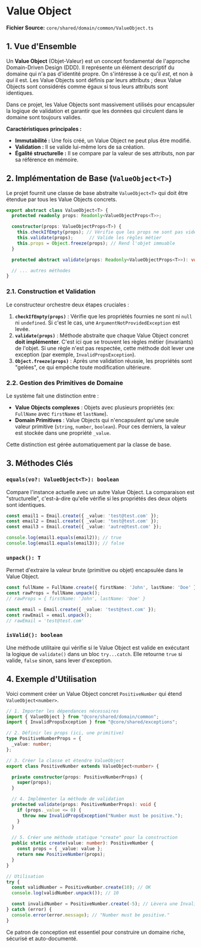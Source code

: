 # Value Object

**Fichier Source:** `core/shared/domain/common/ValueObject.ts`

## 1. Vue d'Ensemble

Un **Value Object** (Objet-Valeur) est un concept fondamental de l'approche Domain-Driven Design (DDD). Il représente un élément descriptif du domaine qui n'a pas d'identité propre. On s'intéresse à ce qu'il *est*, et non à *qui* il est. Les Value Objects sont définis par leurs attributs ; deux Value Objects sont considérés comme égaux si tous leurs attributs sont identiques.

Dans ce projet, les Value Objects sont massivement utilisés pour encapsuler la logique de validation et garantir que les données qui circulent dans le domaine sont toujours valides.

**Caractéristiques principales :**
- **Immutabilité :** Une fois créé, un Value Object ne peut plus être modifié.
- **Validation :** Il se valide lui-même lors de sa création.
- **Égalité structurelle :** Il se compare par la valeur de ses attributs, non par sa référence en mémoire.

## 2. Implémentation de Base (`ValueObject<T>`)

Le projet fournit une classe de base abstraite `ValueObject<T>` qui doit être étendue par tous les Value Objects concrets.

```typescript
export abstract class ValueObject<T> {
  protected readonly props: Readonly<ValueObjectProps<T>>;

  constructor(props: ValueObjectProps<T>) {
    this.checkIfEmpty(props); // Vérifie que les props ne sont pas vides
    this.validate(props);      // Valide les règles métier
    this.props = Object.freeze(props); // Rend l'objet immuable
  }

  protected abstract validate(props: Readonly<ValueObjectProps<T>>): void;

  // ... autres méthodes
}
```

### 2.1. Construction et Validation

Le constructeur orchestre deux étapes cruciales :
1.  **`checkIfEmpty(props)`** : Vérifie que les propriétés fournies ne sont ni `null` ni `undefined`. Si c'est le cas, une `ArgumentNotProvidedException` est levée.
2.  **`validate(props)`** : Méthode abstraite que chaque Value Object concret **doit implémenter**. C'est ici que se trouvent les règles métier (invariants) de l'objet. Si une règle n'est pas respectée, cette méthode doit lever une exception (par exemple, `InvalidPropsException`).
3.  **`Object.freeze(props)`** : Après une validation réussie, les propriétés sont "gelées", ce qui empêche toute modification ultérieure.

### 2.2. Gestion des Primitives de Domaine

Le système fait une distinction entre :
- **Value Objects complexes** : Objets avec plusieurs propriétés (ex: `FullName` avec `firstName` et `lastName`).
- **Domain Primitives** : Value Objects qui n'encapsulent qu'une seule valeur primitive (`string`, `number`, `boolean`). Pour ces derniers, la valeur est stockée dans une propriété `_value`.

Cette distinction est gérée automatiquement par la classe de base.

## 3. Méthodes Clés

### `equals(vo?: ValueObject<T>): boolean`
Compare l'instance actuelle avec un autre Value Object. La comparaison est "structurelle", c'est-à-dire qu'elle vérifie si les propriétés des deux objets sont identiques.

```typescript
const email1 = Email.create({ _value: 'test@test.com' });
const email2 = Email.create({ _value: 'test@test.com' });
const email3 = Email.create({ _value: 'autre@test.com' });

console.log(email1.equals(email2)); // true
console.log(email1.equals(email3)); // false
```

### `unpack(): T`
Permet d'extraire la valeur brute (primitive ou objet) encapsulée dans le Value Object.

```typescript
const fullName = FullName.create({ firstName: 'John', lastName: 'Doe' });
const rawProps = fullName.unpack();
// rawProps = { firstName: 'John', lastName: 'Doe' }

const email = Email.create({ _value: 'test@test.com' });
const rawEmail = email.unpack();
// rawEmail = 'test@test.com'
```

### `isValid(): boolean`
Une méthode utilitaire qui vérifie si le Value Object est valide en exécutant la logique de `validate()` dans un bloc `try...catch`. Elle retourne `true` si valide, `false` sinon, sans lever d'exception.

## 4. Exemple d'Utilisation

Voici comment créer un Value Object concret `PositiveNumber` qui étend `ValueObject<number>`.

```typescript
// 1. Importer les dépendances nécessaires
import { ValueObject } from "@core/shared/domain/common";
import { InvalidPropsException } from "@core/shared/exceptions";

// 2. Définir les props (ici, une primitive)
type PositiveNumberProps = {
  _value: number;
};

// 3. Créer la classe et étendre ValueObject
export class PositiveNumber extends ValueObject<number> {

  private constructor(props: PositiveNumberProps) {
    super(props);
  }

  // 4. Implémenter la méthode de validation
  protected validate(props: PositiveNumberProps): void {
    if (props._value <= 0) {
      throw new InvalidPropsException("Number must be positive.");
    }
  }

  // 5. Créer une méthode statique "create" pour la construction
  public static create(value: number): PositiveNumber {
    const props = { _value: value };
    return new PositiveNumber(props);
  }
}

// Utilisation
try {
  const validNumber = PositiveNumber.create(10); // OK
  console.log(validNumber.unpack()); // 10

  const invalidNumber = PositiveNumber.create(-5); // Lèvera une InvalidPropsException
} catch (error) {
  console.error(error.message); // "Number must be positive."
}
```
Ce patron de conception est essentiel pour construire un domaine riche, sécurisé et auto-documenté.
